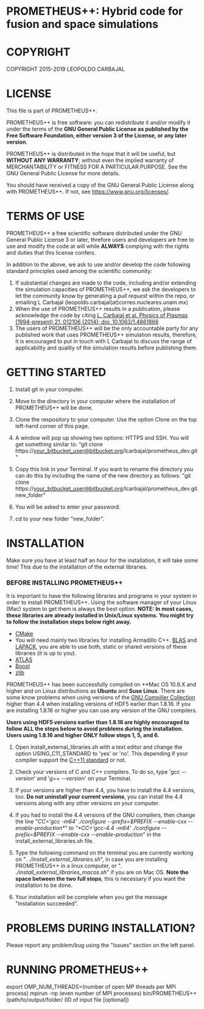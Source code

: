 # PROMETHEUS++: Hybrid code for fusion and space simulations #

# COPYRIGHT #

COPYRIGHT 2015-2019 LEOPOLDO CARBAJAL

# LICENSE #
This file is part of PROMETHEUS++.

PROMETHEUS++ is free software: you can redistribute it and/or modify
it under the terms of the **GNU General Public License as published by
the Free Software Foundation, either version 3 of the License, or
any later version**.

PROMETHEUS++ is distributed in the hope that it will be useful,
but **WITHOUT ANY WARRANTY**; without even the implied warranty of
MERCHANTABILITY or FITNESS FOR A PARTICULAR PURPOSE.  See the
GNU General Public License for more details.

You should have received a copy of the GNU General Public License
along with PROMETHEUS++.  If not, see <https://www.gnu.org/licenses/>.

# TERMS OF USE #

PROMETHEUS++ a free scientific software distributed under the GNU General Public License 3 or later, threfore users and developers are free to use and modify the code at will while **ALWAYS** complying with the rights and duties that this license confers.

In addition to the above, we ask to use and/or develop the code following standard principles used among the scientific community:

1. If substantial changes are made to the code, including and/or extending the simulation capacities of PROMETHEUS++, we ask the developers to let the community know by generating a *pull request* within the repo, or emailing L Carbajal (leopoldo.carbajal(at)correo.nucleares.unam.mx)
2. When the use of PROMETHEUS++ results in a publication, please acknowledge the code by citing [L. Carbajal et al. Physics of Plasmas (1994-present) 21, 012106 (2014); doi: 10.1063/1.4861866](http://dx.doi.org/10.1063/1.4861866)
3. The users of PROMETHEUS++ will be the only accountable party for any published work that uses PROMETHEUS++ simulation results, therefore, it is encouraged to put in touch with L Carbajal to discuss the range of applicability and quality of the simulation results before publishing them.

# GETTING STARTED #

1. Install git in your computer.

2. Move to the directory in your computer where the installation of PROMETHEUS++ will be done.

3. Clone the respository to your computer. Use the option Clone on the top left-hand corner of this page.

4. A window will pop up showing two options: HTTPS and SSH. You will get something similar to: "git clone https://your_bitbucket_user@bitbucket.org/lcarbajal/prometheus_dev.git"

5. Copy this link in your Terminal. If you want to rename the directory you can do this by including the name of the new directory as follows: "git clone https://your_bitbucket_user@bitbucket.org/lcarbajal/prometheus_dev.git new_folder"

6. You will be asked to enter your password.

7. cd to your new folder "new_folder".

# INSTALLATION #

Make sure you have at least half an hour for the installation, it will take some time! This due to the installation of the external libraries.

### BEFORE INSTALLING PROMETHEUS++ ###

It is important to have the following libraries and programs in your system in order to install PROMETHEUS++. Using the software manager of your Linux (Mac) system to get them is always the best option. **NOTE: In most cases, these libraries are already installed in Unix/Linux systems. You might try to follow the installation steps below right away.**

* [CMake](http://www.cmake.org/)
* You will need mainly two libraries for installing Armadillo C++. [BLAS](https://launchpad.net/ubuntu/precise/+package/libblas-dev) and [LAPACK](http://packages.ubuntu.com/source/lucid/lapack), you are able to use both, static or shared versions of these libraries (it is up to you).
* [ATLAS](http://math-atlas.sourceforge.net/)
* [Boost](http://www.boost.org/)
* [zlib](http://zlib.net/)

PROMETHEUS++ has been successfully compiled on **Mac OS 10.6.X and higher and on Linux distributions as **Ubuntu** and **Suse Linux**. There are some know problems when using versions of the [GNU Compiller Collection](http://gcc.gnu.org/) higher than 4.4 when installing versions of HDF5 earlier than 1.8.16. If you are installing 1.8.16 or higher you can use any version of the GNU compilers. 

**Users using HDF5 versions earlier than 1.8.16 are highly encouraged to follow ALL the steps below to avoid problems during the installation. Users using 1.8.16 and higher ONLY follow steps 1, 5, and 6.**

1. Open install_external_libraries.sh with a text editor and change the option USING_C11_STANDARD to 'yes' or 'no'. This depending if your compiler support the [C++11 standard](http://www.cprogramming.com/c++11/what-is-c++0x.html) or not.

2. Check your versions of C and C++ compilers. To do so, type '*gcc --version*' and '*g++ --version*' on your Terminal.

3. If your versions are higher than 4.4, you have to install the 4.4 versions, too. **Do not uninstall your current versions**, you can install the 4.4 versions along with any other versions on your computer.

4. If you had to install the 4.4 versions of the GNU compilers, then change the line "*CC='gcc -m64' ./configure --prefix=$PREFIX --enable-cxx --enable-production*" to "*CC='gcc-4.4 -m64' ./configure --prefix=$PREFIX --enable-cxx --enable-production*" in the install_external_libraries.sh file.

5. Type the following command on the terminal you are currently working on "*. ./install_external_libraries.sh*", in case you are installing PROMETHEUS++ in a linux computer, or "*. ./install_external_libraries_macos.sh*" if you are on Mac OS. **Note the space between the two full stops**, this is necessary if you want the installation to be done.

6. Your installation will be complete when you get the message "Installation succeeded".

# PROBLEMS DURING INSTALLATION? #

Please report any problem/bug using the "Issues" section on the left panel.

# RUNNING PROMETHEUS++ #

export OMP_NUM_THREADS=(number of open MP threads per MPI process)
mpirun -np (even number of MPI processes) bin/PROMETHEUS++ /path/to/output/folder/ (ID of input file [optional])